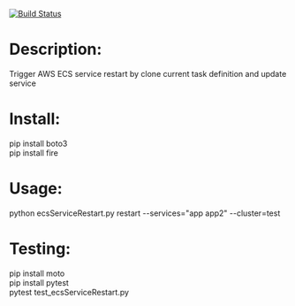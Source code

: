 [![Build Status](https://travis-ci.org/fdfk/ecsServiceRestart.svg?branch=master)](https://travis-ci.org/fdfk/ecsServiceRestart)

# Description:  
Trigger AWS ECS service restart by clone current task definition and update service

# Install:  
pip install boto3  
pip install fire  


# Usage:  
python ecsServiceRestart.py restart --services="app app2" --cluster=test


# Testing:    
pip install moto  
pip install pytest  
pytest test_ecsServiceRestart.py  
